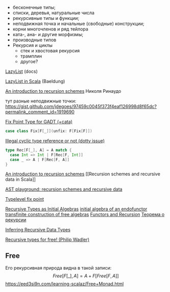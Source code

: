 - бесконечные типы;
- списки, деревья, натуральные числа
- рекурсивные типы и функции;
- неподвижная точка и начальные (свободные) конструкции;
- корни многочленов и ряд тейлора
- ката-, ана- и другие морфизмы;
- производные типов
- Рекурсия и циклы
	- стек и хвостовая рекурсия
	- трамплин
	- другое?

[LazyList](https://dotty.epfl.ch/api/scala/collection/immutable/LazyList.html) (docs)

[LazyList in Scala](https://www.baeldung.com/scala/lazylist) (Baeldung)

[An introduction to recursion schemes](https://nrinaudo.github.io/articles/recschemes.html) Николя Ринаудо

тут разные неподвижные точки:
https://gist.github.com/jdegoes/97459c0045f373f4eaf126998d8f65dc?permalink_comment_id=1919690

[Fix Point Type for GADT (+cata)](https://medium.com/disney-streaming/fix-point-type-for-gadt-scala-dc4e2cde349b)
```scala
case class Fix[F[_]](unfix: F[Fix[F]])
```

[Illegal cyclic type reference or not (dotty issue)](https://github.com/lampepfl/dotty/issues/10136)
```scala
type Rec[F[_], A] = A match {
  case Int => Int | F[Rec[F, Int]]
  case _ => A | F[Rec[F, A]]
}
```

[An introduction to recursion schemes](https://nrinaudo.github.io/recursion-schemes-from-the-ground-up/#1)
[[Recursion schemes and recursive data in Scala]]

[AST playground: recursion schemes and recursive data](https://kubuszok.com/2019/ast-playground-recursion-schemes-and-recursive-data/ "AST playground: recursion schemes and recursive data")

[Typelevel fix point](https://jto.github.io/articles/typelevel-fix/)

[Recursive Types as Initial Algebras](https://cronokirby.com/posts/2020/09/recursive-types-as-initial-algebras/#ref-1)
[initial algebra of an endofunctor](https://ncatlab.org/nlab/show/initial+algebra+of+an+endofunctor)
[transfinite construction of free algebras](https://ncatlab.org/nlab/show/transfinite+construction+of+free+algebras)
[Functors and Recursion](https://jozefg.bitbucket.io/posts/2014-11-19-recursion.html)
[Теорема о рекурсии](https://neerc.ifmo.ru/wiki/index.php?title=%D0%A2%D0%B5%D0%BE%D1%80%D0%B5%D0%BC%D0%B0_%D0%BE_%D1%80%D0%B5%D0%BA%D1%83%D1%80%D1%81%D0%B8%D0%B8)

[Inferring Recursive Data Types](https://citeseerx.ist.psu.edu/document?repid=rep1&type=pdf&doi=6318dbeaaa6077410598640d38c28bab8859b407)

[Recursive types for free! (Philip Wadler)](https://homepages.inf.ed.ac.uk/wadler/papers/free-rectypes/free-rectypes.txt)


## Free
Его рекурсивная природа видна в такой записи:
$$
Free[F[\_], A] = A + F[Free[F, A]]
$$
https://eed3si9n.com/learning-scalaz/Free+Monad.html
